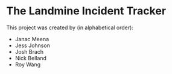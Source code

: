 # The Landmine Incident Tracker

This project was created by (in alphabetical order):

- Janac Meena 
- Jess Johnson
- Josh Brach
- Nick Belland
- Roy Wang 

